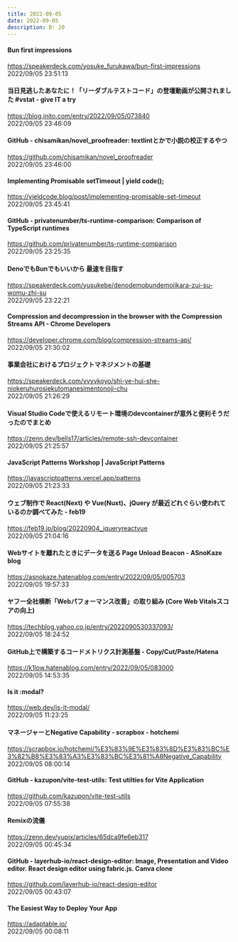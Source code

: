 ```yaml
---
title: 2022-09-05
date: 2022-09-05
description: B! 20
---
```


#### Bun first impressions
https://speakerdeck.com/yosuke_furukawa/bun-first-impressions<br>
2022/09/05 23:51:13<br>


#### 当日見逃したあなたに！「リーダブルテストコード」の登壇動画が公開されました #vstat - give IT a try
https://blog.jnito.com/entry/2022/09/05/073840<br>
2022/09/05 23:46:09<br>


#### GitHub - chisamikan/novel_proofreader: textlintとかで小説の校正するやつ
https://github.com/chisamikan/novel_proofreader<br>
2022/09/05 23:46:00<br>


#### Implementing Promisable setTimeout | yield code();
https://yieldcode.blog/post/implementing-promisable-set-timeout<br>
2022/09/05 23:45:41<br>


#### GitHub - privatenumber/ts-runtime-comparison: Comparison of TypeScript runtimes
https://github.com/privatenumber/ts-runtime-comparison<br>
2022/09/05 23:25:35<br>


#### DenoでもBunでもいいから 最速を目指す
https://speakerdeck.com/yusukebe/denodemobundemoiikara-zui-su-womu-zhi-su<br>
2022/09/05 23:22:21<br>


#### Compression and decompression in the browser with the Compression Streams API - Chrome Developers
https://developer.chrome.com/blog/compression-streams-api/<br>
2022/09/05 21:30:02<br>


#### 事業会社におけるプロジェクトマネジメントの基礎
https://speakerdeck.com/vvvvkoyo/shi-ye-hui-she-niokeruhurosiekutomanesimentonoji-chu<br>
2022/09/05 21:26:29<br>


#### Visual Studio Codeで使えるリモート環境のdevcontainerが意外と便利そうだったのでまとめ
https://zenn.dev/bells17/articles/remote-ssh-devcontainer<br>
2022/09/05 21:25:57<br>


#### JavaScript Patterns Workshop | JavaScript Patterns
https://javascriptpatterns.vercel.app/patterns<br>
2022/09/05 21:23:33<br>


#### ウェブ制作で React(Next) や Vue(Nuxt)、jQuery が最近どれぐらい使われているのか調べてみた - feb19
https://feb19.jp/blog/20220904_jqueryreactvue<br>
2022/09/05 21:04:16<br>


#### Webサイトを離れたときにデータを送る Page Unload Beacon - ASnoKaze blog
https://asnokaze.hatenablog.com/entry/2022/09/05/005703<br>
2022/09/05 19:57:33<br>


#### ヤフー全社横断「Webパフォーマンス改善」の取り組み (Core Web Vitalsスコアの向上)
https://techblog.yahoo.co.jp/entry/2022090530337093/<br>
2022/09/05 18:24:52<br>


#### GitHub上で構築するコードメトリクス計測基盤 - Copy/Cut/Paste/Hatena
https://k1low.hatenablog.com/entry/2022/09/05/083000<br>
2022/09/05 14:53:35<br>


#### Is it :modal?
https://web.dev/is-it-modal/<br>
2022/09/05 11:23:25<br>


#### マネージャーとNegative Capability - scrapbox - hotchemi
https://scrapbox.io/hotchemi/%E3%83%9E%E3%83%8D%E3%83%BC%E3%82%B8%E3%83%A3%E3%83%BC%E3%81%A8Negative_Capability<br>
2022/09/05 08:00:14<br>


#### GitHub - kazupon/vite-test-utils: Test utilties for Vite Application
https://github.com/kazupon/vite-test-utils<br>
2022/09/05 07:55:38<br>


#### Remixの流儀
https://zenn.dev/yupix/articles/65dca9fe6eb317<br>
2022/09/05 00:45:34<br>


#### GitHub - layerhub-io/react-design-editor: Image, Presentation and Video editor. React design editor using fabric.js. Canva clone
https://github.com/layerhub-io/react-design-editor<br>
2022/09/05 00:43:07<br>


#### The Easiest Way to Deploy Your App
https://adaptable.io/<br>
2022/09/05 00:08:11<br>


